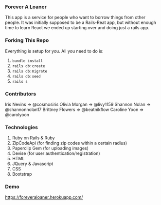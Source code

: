 ### Forever A Loaner 
This app is a service for people who want to borrow things from other people. It was initially supposed to be a Rails-Reat app, but without enough time to learn React we ended up starting over and doing just a rails app. 

### Forking This Repo
Everything is setup for you. All you need to do is:

1. `bundle install`
2. `rails db:create`
3. `rails db:migrate`
4. `rails db:seed`
5. `rails s`


### Contributors
Iris Nevins => @cosmosiris
Olivia Morgan => @livy1159
Shannon Nolan => @shannonnolan17
Brittney Flowers => @beatnikflow
Caroline Yoon => @carolyoon

### Technologies 
1. Ruby on Rails & Ruby
2. ZipCodeApi (for finding zip codes within a certain radius)
3. Paperclip Gem (for uploading images)
4. Devise (for user authentication/registration)
3. HTML
4. JQuery & Javascript
5. CSS
6. Bootstrap

### Demo
https://foreveraloaner.herokuapp.com/ 

